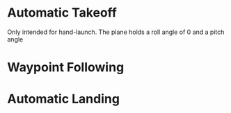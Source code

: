 # Automatic Takeoff

Only intended for hand-launch. The plane holds a roll angle of 0 and a pitch angle 

# Waypoint Following

# Automatic Landing
